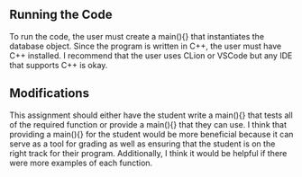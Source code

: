 ## Running the Code
To run the code, the user must create a main(){} that instantiates the database object. Since the program is written in C++, the user must have C++ installed. I recommend that the user uses CLion or VSCode but any IDE that supports C++ is okay.

## Modifications
This assignment should either have the student write a main(){} that tests all of the required function or provide a main(){} that they can use. I think that providing a main(){} for the student would be more beneficial because it can serve as a tool for grading as well as ensuring that the student is on the right track for their program. Additionally, I think it would be helpful if there were more examples of each function.
